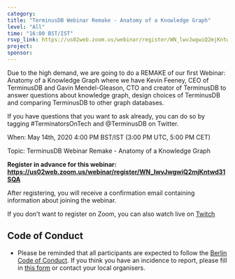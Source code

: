 ```yaml
---
category:
title: "TerminusDB Webinar Remake - Anatomy of a Knowledge Graph"
level: "All"
time: "16:00 BST/IST"
rsvp_link: https://us02web.zoom.us/webinar/register/WN_lwvJwgwiQ2mjKntwd31SQA
project:
sponsor:
---
```


Due to the high demand, we are going to do a REMAKE of our first Webinar: Anatomy of a Knowledge Graph where we have Kevin Feeney, CEO of TerminusDB and Gavin Mendel-Gleason, CTO and creator of TerminusDB to answer questions about knowledge graph, design choices of TerminusDB and comparing TerminusDB to other graph databases.

If you have questions that you want to ask already, you can do so by tagging #TerminatorsOnTech and @TerminusDB on Twitter.

When: May 14th, 2020 4:00 PM BST/IST (3:00 PM UTC, 5:00 PM CET)

Topic: TerminusDB Webinar Remake - Anatomy of a Knowledge Graph

**Register in advance for this webinar:
<https://us02web.zoom.us/webinar/register/WN_lwvJwgwiQ2mjKntwd31SQA>**

After registering, you will receive a confirmation email containing information about joining the webinar.

If you don't want to register on Zoom, you can also watch live on [Twitch](https://www.twitch.tv/terminusdb/)


Code of Conduct
---------------

- Please be reminded that all participants are expected to follow the [Berlin Code of Conduct](https://berlincodeofconduct.org/). If you think you have an incidence to report, please fill in [this form](https://forms.gle/hJdQsUQ7VsWj1NMn7) or contact your local organisers.
